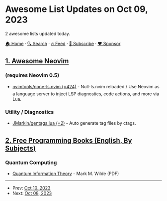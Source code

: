 # Awesome List Updates on Oct 09, 2023

2 awesome lists updated today.

[🏠 Home](/README.md) · [🔍 Search](https://www.trackawesomelist.com/search/) · [🔥 Feed](https://www.trackawesomelist.com/rss.xml) · [📮 Subscribe](https://trackawesomelist.us17.list-manage.com/subscribe?u=d2f0117aa829c83a63ec63c2f&id=36a103854c) · [❤️  Sponsor](https://github.com/sponsors/theowenyoung)



## [1. Awesome Neovim](/content/rockerBOO/awesome-neovim/README.md)

### (requires Neovim 0.5)

*   [nvimtools/none-ls.nvim (⭐424)](https://github.com/nvimtools/none-ls.nvim) - Null-ls.nvim reloaded / Use Neovim as a language server to inject LSP diagnostics, code actions, and more via Lua.

### Utility / Diagnostics

*   [JMarkin/gentags.lua (⭐2)](https://github.com/JMarkin/gentags.lua) - Auto generate tag files by ctags.

## [2. Free Programming Books (English, By Subjects)](/content/EbookFoundation/free-programming-books/books/free-programming-books-subjects/README.md)

### Quantum Computing

*   [Quantum Information Theory](https://markwilde.com/qit-notes.pdf) - Mark M. Wilde (PDF)

---

- Prev: [Oct 10, 2023](/content/2023/10/10/README.md)
- Next: [Oct 08, 2023](/content/2023/10/08/README.md)
